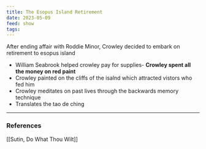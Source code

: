 ```yaml
---
title: The Esopus Island Retirement
date: 2023-05-09
feed: show
tags:
---
```


After ending affair with Roddie Minor, Crowley decided to embark on retirement to esopus island
- William Seabrook helped crowley pay for supplies- __Crowley spent all the money on red paint__
- Crowley painted on the cliffs of the isalnd which attracted vistors who fed him
- Crowley meditates on past lives through the backwards memory technique
- Translates the tao de ching

___
### References

[[Sutin, Do What Thou Wilt]]